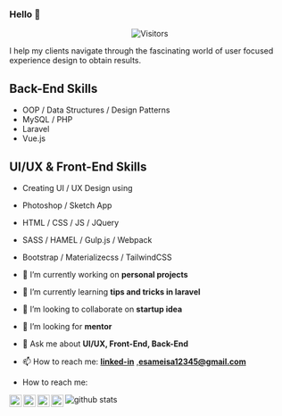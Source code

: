 ### Hello 👋
<p align="center"> <img src="https://komarev.com/ghpvc/?username=esameisa&label=Visitors" alt="Visitors"/></p>
I help my clients navigate through the fascinating world of user focused experience design to obtain results.

## Back-End Skills
- OOP / Data Structures / Design Patterns
- MySQL / PHP
- Laravel
- Vue.js
## UI/UX & Front-End Skills
- Creating UI / UX Design using
- Photoshop / Sketch App
- HTML / CSS / JS / JQuery
- SASS / HAMEL / Gulp.js / Webpack
- Bootstrap / Materializecss / TailwindCSS


- 🔭 I’m currently working on **personal projects**
- 🌱 I’m currently learning **tips and tricks in laravel**
- 👯 I’m looking to collaborate on **startup idea**
- 🤔 I’m looking for **mentor**
- 💬 Ask me about **UI/UX, Front-End, Back-End**
- 📫 How to reach me: <a href="https://www.linkedin.com/in/esameisa/" target="_blank">**linked-in**</a> ,<a href="mailto:esameisa12345@gmail.com">**esameisa12345@gmail.com**</a>

- How to reach me: 

<a href="https://www.linkedin.com/in/esameisa/">
  <img align="left" alt="Esam Eisa" width="22px" src="https://cdn.jsdelivr.net/npm/simple-icons@v3/icons/linkedin.svg" />
</a>
<a href="https://twitter.com/Eng_esameisa">
  <img align="left" alt="Esam Eisa | Twitter" width="22px" src="https://cdn.jsdelivr.net/npm/simple-icons@v3/icons/twitter.svg" />
</a>
<a href="https://www.facebook.com/Esam.A.Eisa/">
  <img align="left" alt="Esam Eisa" width="22px" src="https://cdn.jsdelivr.net/npm/simple-icons@v3/icons/facebook.svg" />
</a>
<a href="https://github.com/esameisa/">
  <img align="left" alt="Esam Eisa" width="22px" src="https://cdn.jsdelivr.net/npm/simple-icons@v3/icons/github.svg" />
</a>
  
  
  
![github stats](https://github-readme-stats.vercel.app/api?username=esameisa&show_icons=true&theme=dark)
